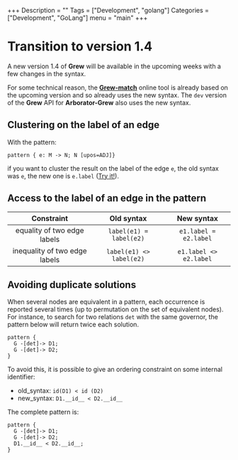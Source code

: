 +++
Description = ""
Tags = ["Development", "golang"]
Categories = ["Development", "GoLang"]
menu = "main"
+++

# Transition to version 1.4

A new version 1.4 of **Grew** will be available in the upcoming weeks with a few changes in the syntax.

For some technical reason, the [**Grew-match**](http://match.grew.fr) online tool is already based on the upcoming version and so already uses the new syntax.
The `dev` version of the **Grew** API for **Arborator-Grew** also uses the new syntax.

## Clustering on the label of an edge

With the pattern:

```grew
pattern { e: M -> N; N [upos=ADJ]}
```

if you want to cluster the result on the label of the edge `e`, the old syntax was `e`, the new one is `e.label` ([Try it!](http://match.grew.fr/?corpus=SUD_French-GSD@latest&clustering=e.label&pattern=pattern%20%7B%20N%20-%3E%20M;N%20[upos=ADJ]%20%7D)).

## Access to the label of an edge in the pattern

|Constraint | Old syntax | New syntax |
|:-----------------:|:-----------------:|:-----------------:|
| equality of two edge labels | `label(e1) = label(e2)` |  `e1.label = e2.label` |
| inequality of two edge labels | `label(e1) <> label(e2)` |  `e1.label <> e2.label` |

## Avoiding duplicate solutions

When several nodes are equivalent in a pattern, each occurrence is reported several times (up to permutation on the set of equivalent nodes).
For instance, to search for two relations `det` with the same governor, the pattern below will return twice each solution.

```grew
pattern {
  G -[det]-> D1;
  G -[det]-> D2;
}
```

To avoid this, it is possible to give an ordering constraint on some internal identifier:

 * old_syntax: `id(D1) < id (D2)`
 * new_syntax: `D1.__id__ < D2.__id__`

The complete pattern is:

```grew
pattern {
  G -[det]-> D1;
  G -[det]-> D2;
  D1.__id__ < D2.__id__;
}
```

